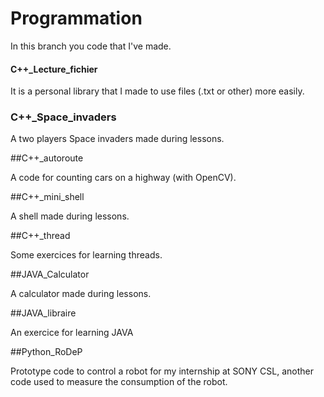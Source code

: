 # Programmation

In this branch you code that I've made.

#### C++_Lecture_fichier

It is a personal library that I made to use files (.txt or other) more easily.

### C++_Space_invaders

A two players Space invaders made during lessons.

##C++_autoroute

A code for counting cars on a highway (with OpenCV).

##C++_mini_shell

A shell made during lessons.

##C++_thread

Some exercices for learning threads.

##JAVA_Calculator

A calculator made during lessons.

##JAVA_libraire

An exercice for learning JAVA

##Python_RoDeP

Prototype code to control a robot for my internship at SONY CSL, another code used to measure the consumption of the robot.
